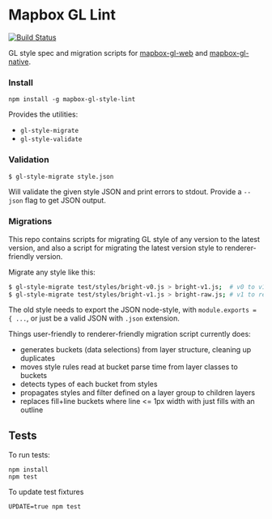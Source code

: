 # Mapbox GL Lint

[![Build Status](https://magnum.travis-ci.com/mapbox/mapbox-gl-style-lint.svg?token=6EjGQXFuGMFRr7mgpjEj)](https://magnum.travis-ci.com/mapbox/mapbox-gl-style-lint)

GL style spec and migration scripts for [mapbox-gl-web](https://github.com/mapbox/mapbox-gl-web) and
[mapbox-gl-native](https://github.com/mapbox/mapbox-gl-native).

### Install

    npm install -g mapbox-gl-style-lint

Provides the utilities:

* `gl-style-migrate`
* `gl-style-validate`

### Validation

```bash
$ gl-style-migrate style.json
```

Will validate the given style JSON and print errors to stdout. Provide a
`--json` flag to get JSON output.

### Migrations

This repo contains scripts for migrating GL style of any version to the latest version,
and also a script for migrating the latest version style to renderer-friendly version.

Migrate any style like this:

```bash
$ gl-style-migrate test/styles/bright-v0.js > bright-v1.js;  # v0 to v1
$ gl-style-migrate test/styles/bright-v1.js > bright-raw.js; # v1 to renderer-friendly
```

The old style needs to export the JSON node-style, with `module.exports = { ...`,
or just be a valid JSON with `.json` extension.

Things user-friendly to renderer-friendly migration script currently does:

- generates buckets (data selections) from layer structure, cleaning up duplicates
- moves style rules read at bucket parse time from layer classes to buckets
- detects types of each bucket from styles
- propagates styles and filter defined on a layer group to children layers
- replaces fill+line buckets where line <= 1px width with just fills with an outline

## Tests

To run tests:

    npm install
    npm test

To update test fixtures

    UPDATE=true npm test

